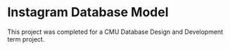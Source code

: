 # Instagram Database Model

This project was completed for a CMU Database Design and Development term project. 
